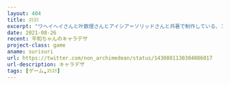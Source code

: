 ```yaml
---
layout: 404
title: ｽﾘｽﾘ
excerpt: "ワヘイヘイさんと叶数理さんとアイシア＝ソリッドさんと共著で制作している、３者をモチーフとしたキャラクターたちを攻略対象とした数学系シミュレーションゲームです。まだプレイはできませんが下のリンクからキャラクターデザインを確認できます。"
date: 2021-08-26
recent: 平和ちゃんのキャラデザ
project-class: game
aname: surisuri
url: https://twitter.com/non_archimedean/status/1430881130304086017
url-description: キャラデザ
tags: [ゲーム,ｽﾘｽﾘ]
---
```

